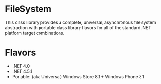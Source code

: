 # FileSystem
This class library provides a complete, universal, asynchronous file system abstraction with portable class library flavors for all of the standard .NET platform target combinations.

# Flavors

* .NET 4.0
* .NET 4.5.1
* Portable: (aka Universal) Windows Store 8.1 + Windows Phone 8.1